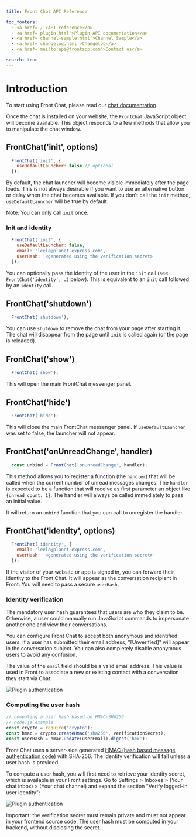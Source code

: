 ```yaml
---
title: Front Chat API Reference

toc_footers:
  - <a href='/'>API reference</a>
  - <a href='plugin.html'>Plugin API documentation</a>
  - <a href='channel-sample.html'>Channel Sample</a>
  - <a href='changelog.html'>Changelog</a>
  - <a href='mailto:api@frontapp.com'>Contact us</a>

search: true
---
```


# Introduction

To start using Front Chat, please read our [chat documentation](https://community.frontapp.com/t/18kwzy/using-front-chat).

Once the chat is installed on your website, the `FrontChat` JavaScript object will become available. This object responds to a few methods that allow you to manipulate the chat window.

## FrontChat('init', options)

```javascript
  FrontChat('init', {
    useDefaultLauncher: false // optional
  });
```

By default, the chat launcher will become visible immediately after the page loads. This is not always desirable if you want to use an alternative button or delay when the chat becomes available. If you don't call the `init` method, `useDefaultLauncher` will be true by default.

Note: You can only call `init` once.

### Init and identity

```javascript
  FrontChat('init', {
    useDefaultLauncher: false,
    email: 'leela@planet-express.com',
    userHash: '<generated using the verification secret>'
  });
```

You can optionally pass the identity of the user in the `init` call (see `FrontChat('identity', …)` below). This is equivalent to an `init` call followed by an `identity` call.

## FrontChat('shutdown')

```javascript
  FrontChat('shutdown');
```

You can use `shutdown` to remove the chat from your page after starting it. The chat will disappear from the page until `init` is called again (or the page is reloaded).

## FrontChat('show')

```javascript
  FrontChat('show');
```

This will open the main FrontChat messenger panel.

## FrontChat('hide')

```javascript
  FrontChat('hide');
```

This will close the main FrontChat messenger panel. If `useDefaultLauncher` was set to false, the launcher will not appear.

## FrontChat('onUnreadChange', handler)

```javascript
  const unbind = FrontChat('onUnreadChange', handler);
```

This method allows you to register a function (the `handler`) that will be called when the current number of unread messages changes.
The `handler` is expected to be a function that will receive as first parameter an object like `{unread_count: 1}`. The handler will always be called immediately to pass an initial value.

It will return an `unbind` function that you can call to unregister the handler.

## FrontChat('identity', options)

```javascript
  FrontChat('identity', {
    email: 'leela@planet-express.com',
    userHash: '<generated using the verification secret>'
  });
```

If the visitor of your website or app is signed in, you can forward their identity to the Front Chat. It will appear as the conversation recipient in Front. You will need to pass a secure `userHash`.

### Identity verification

The mandatory user hash guarantees that users are who they claim to be. Otherwise, a user could manually run JavaScript commands to impersonate another one and view their conversations.

You can configure Front Chat to accept both anonymous and identified users. If a user has submitted their email address, "[Unverified]" will appear in the conversation subject. You can also completely disable anonymous users to avoid any confusion.

The value of the `email` field should be a valid email address. This value is used in Front to associate a new or existing contact with a conversation they start via Chat:

![Plugin authentication](chat-conversation.png)

### Computing the user hash

```javascript
// computing a user hash based on HMAC-SHA256
// node.js example
const crypto = require('crypto');
const hmac = crypto.createHmac('sha256', verificationSecret);
const userHash = hmac.update(userEmail).digest('hex');
```

Front Chat uses a server-side generated [HMAC (hash based message authentication code)](https://en.wikipedia.org/wiki/HMAC) with SHA-256. The identity verification will fail unless a user hash is provided.

To compute a user hash, you will first need to retrieve your identity secret, which is available in your Front settings. Go to Settings > Inboxes > (Your chat inbox) > (Your chat channel) and expand the section "Verify logged-in user identity":

![Plugin authentication](chat-verified-settings.png)

Important: the verification secret must remain private and must not appear in your frontend source code. The user hash must be computed in your backend, without disclosing the secret.
